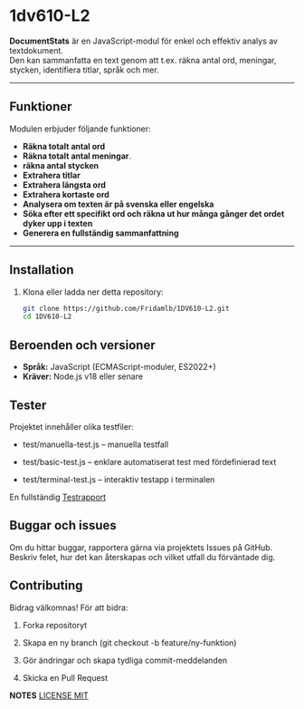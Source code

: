 # 1dv610-L2

**DocumentStats** är en JavaScript-modul för enkel och effektiv analys av textdokument.  
Den kan sammanfatta en text genom att t.ex. räkna antal ord, meningar, stycken, identifiera titlar, språk och mer.

---

## Funktioner

Modulen erbjuder följande funktioner:

- **Räkna totalt antal ord**
- **Räkna totalt antal meningar**.
- **räkna antal stycken**
- **Extrahera titlar**
- **Extrahera längsta ord**
- **Extrahera kortaste ord**
- **Analysera om texten är på svenska eller engelska**
- **Söka efter ett specifikt ord och räkna ut hur många gånger det ordet dyker upp i texten**
- **Generera en fullständig sammanfattning**

---

## Installation

1. Klona eller ladda ner detta repository:
   ```bash
   git clone https://github.com/Fridamlb/1DV610-L2.git
   cd 1DV610-L2

## Beroenden och versioner
- **Språk:** JavaScript (ECMAScript-moduler, ES2022+)
- **Kräver:** Node.js v18 eller senare

## Tester

Projektet innehåller olika testfiler:

- test/manuella-test.js – manuella testfall

- test/basic-test.js – enklare automatiserat test med fördefinierad text

- test/terminal-test.js – interaktiv testapp i terminalen

En fullständig [Testrapport](test-raport.md)

## Buggar och issues

Om du hittar buggar, rapportera gärna via projektets Issues på GitHub.
Beskriv felet, hur det kan återskapas och vilket utfall du förväntade dig.

## Contributing

Bidrag välkomnas!
För att bidra:

1. Forka repositoryt

2. Skapa en ny branch (git checkout -b feature/ny-funktion)

3. Gör ändringar och skapa tydliga commit-meddelanden

4. Skicka en Pull Request

**NOTES**
[LICENSE MIT](LICENSE)